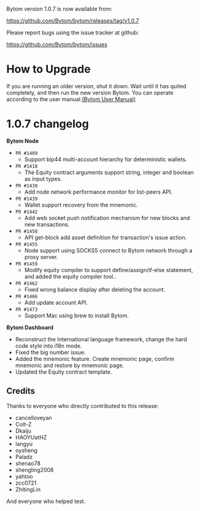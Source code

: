 Bytom version 1.0.7 is now available from:

  https://github.com/Bytom/bytom/releases/tag/v1.0.7


Please report bugs using the issue tracker at github:

  https://github.com/Bytom/bytom/issues

How to Upgrade
===============

If you are running an older version, shut it down. Wait until it has quited completely, and then run the new version Bytom.
You can operate according to the user manual.[(Bytom User Manual)](https://bytom.io/wp-content/themes/freddo/images/wallet/BytomUsermanualV1.0_en.pdf)


1.0.7 changelog
================
__Bytom Node__

+ `PR #1409`
    - Support bip44 multi-account hierarchy for deterministic wallets.
+ `PR #1418`
    - The Equity contract arguments support string, integer and boolean as input types.
+ `PR #1430`
    - Add node network performance monitor for list-peers API.
+ `PR #1439`
    - Wallet support recovery from the mnemonic.
+ `PR #1442`
    - Add web socket push notification mechanism for new blocks and new transactions.
+ `PR #1450`
    - API get-block add asset definition for transaction's issue action.
+ `PR #1455`
    - Node support using SOCKS5 connect to Bytom network through a proxy server.
+ `PR #1459`
    - Modify equity compiler to support define/assign/if-else statement, and added the equity compiler tool..
+ `PR #1462`
    - Fixed wrong balance display after deleting the account.
+ `PR #1466`
    - Add update account API.
+ `PR #1473`
    - Support Mac using brew to install Bytom.

__Bytom Dashboard__

- Reconstruct the International language framework, change the hard code style into i18n mode.
- Fixed the big number issue.
- Added the mnemonic feature. Create mnemonic page, confirm mnemonic and restore by mnemonic page.
- Updated the Equity contract template.

Credits
--------

Thanks to everyone who directly contributed to this release:

- cancelloveyan
- Colt-Z
- Dkaiju
- HAOYUatHZ
- langyu
- oysheng
- Paladz
- shenao78
- shengling2008
- yahtoo
- zcc0721
- ZhitingLin

And everyone who helped test.
